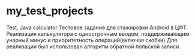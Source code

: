 # my_test_projects
Test. Java calculator
Тестовое задание для стажировки Android в ЦФТ. 
Реализация калькулятора с однострочным вводом, поддерживающим унарный минус и приоритетность операций(включая скобки)
Для реализации был использован алгоритм обратной польской записи. 
